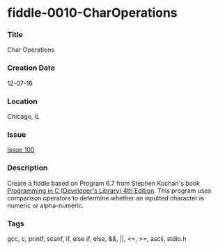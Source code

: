 fiddle-0010-CharOperations
======

### Title

Char Operations


### Creation Date

12-07-16


### Location

Chicago, IL


### Issue

[Issue 100](https://github.com/bradyhouse/house/issues/100)


### Description

Create a fiddle based on Program 6.7 from Stephen Kochan's book [Programming in C (Developer's Library) 4th Edition](http://a.co/1QJ9MDN).  This program
uses comparison operators to determine whether an inputted character is numeric or alpha-numeric.


### Tags

gcc, c, printf, scanf, if, else if, else, &&, ||, <=, >=, ascii, stdio.h
